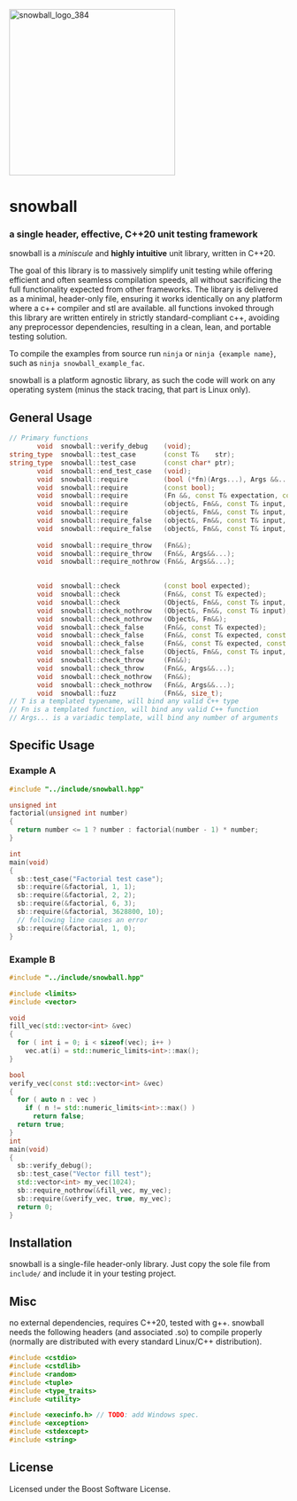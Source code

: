 <div align="left">
  <img src="https://github.com/user-attachments/assets/a86cc00a-3f86-413c-b137-67560c49d668" alt="snowball_logo_384" width="300"/>
  
# snowball
### a single header, effective, C++20 unit testing framework
</div>

snowball is a *miniscule* and **highly intuitive** unit library, written in C++20. 


The goal of this library is to massively simplify unit testing while offering efficient and often seamless compilation speeds, all without sacrificing the full functionality expected from other frameworks. The library is delivered as a minimal, header-only file, ensuring it works identically on any platform where a c++ compiler and stl are available. all functions invoked through this library are written entirely in strictly standard-compliant c++, avoiding any preprocessor dependencies, resulting in a clean, lean, and portable testing solution.


To compile the examples from source run `ninja` or `ninja {example name}`, such as `ninja snowball_example_fac`. 


snowball is a platform agnostic library, as such the code will work on any operating system (minus the stack tracing, that part is Linux only).

## General Usage
```cpp
// Primary functions
       void  snowball::verify_debug    (void);
string_type  snowball::test_case       (const T&    str);
string_type  snowball::test_case       (const char* ptr);
       void  snowball::end_test_case   (void);
       void  snowball::require         (bool (*fn)(Args...), Args &&...);
       void  snowball::require         (const bool);
       void  snowball::require         (Fn &&, const T& expectation, const Args&... inputs);
       void  snowball::require         (object&, Fn&&, const T& input, const T_& expectation, Fn_g&& (getter));
       void  snowball::require         (object&, Fn&&, const T& input, const T_& expectation);
       void  snowball::require_false   (object&, Fn&&, const T& input, const T_& expectation, Fn_g&& (getter));
       void  snowball::require_false   (object&, Fn&&, const T& input, const T_& expectation);
       
       void  snowball::require_throw   (Fn&&);
       void  snowball::require_throw   (Fn&&, Args&&...);
       void  snowball::require_nothrow (Fn&&, Args&&...);
       

       void  snowball::check           (const bool expected);
       void  snowball::check           (Fn&&, const T& expected);
       void  snowball::check           (Object&, Fn&&, const T& input, const T& expected, Fn_g&& (getter));
       void  snowball::check_nothrow   (Object&, Fn&&, const T& input);
       void  snowball::check_nothrow   (Object&, Fn&&);
       void  snowball::check_false     (Fn&&, const T& expected);
       void  snowball::check_false     (Fn&&, const T& expected, const T...& inputs);
       void  snowball::check_false     (Fn&&, const T& expected, const T& input, const T& output, Fn_g&& (getter));
       void  snowball::check_false     (Object&, Fn&&, const T& input, const T& expected);
       void  snowball::check_throw     (Fn&&);
       void  snowball::check_throw     (Fn&&, Args&&...);
       void  snowball::check_nothrow   (Fn&&);
       void  snowball::check_nothrow   (Fn&&, Args&&...);
       void  snowball::fuzz            (Fn&&, size_t);
// T is a templated typename, will bind any valid C++ type
// Fn is a templated function, will bind any valid C++ function
// Args... is a variadic template, will bind any number of arguments
```
## Specific Usage

### Example A
```cpp
#include "../include/snowball.hpp"

unsigned int
factorial(unsigned int number)
{
  return number <= 1 ? number : factorial(number - 1) * number;
}

int
main(void)
{
  sb::test_case("Factorial test case");
  sb::require(&factorial, 1, 1);
  sb::require(&factorial, 2, 2);
  sb::require(&factorial, 6, 3);
  sb::require(&factorial, 3628800, 10);
  // following line causes an error
  sb::require(&factorial, 1, 0);
}
```

### Example B
```cpp
#include "../include/snowball.hpp"

#include <limits>
#include <vector>

void
fill_vec(std::vector<int> &vec)
{
  for ( int i = 0; i < sizeof(vec); i++ )
    vec.at(i) = std::numeric_limits<int>::max();
}

bool
verify_vec(const std::vector<int> &vec)
{
  for ( auto n : vec )
    if ( n != std::numeric_limits<int>::max() )
      return false;
  return true;
}
int
main(void)
{
  sb::verify_debug();
  sb::test_case("Vector fill test");
  std::vector<int> my_vec(1024);
  sb::require_nothrow(&fill_vec, my_vec);
  sb::require(&verify_vec, true, my_vec);
  return 0;
}
```


## Installation

snowball is a single-file header-only library. Just copy the sole file from `include/` and include it in your testing project.


## Misc
no external dependencies, requires C++20, tested with g++.
snowball needs the following headers (and associated .so) to compile properly (normally are distributed with every standard Linux/C++ distribution).

```cpp
#include <cstdio>
#include <cstdlib>
#include <random>
#include <tuple>
#include <type_traits>
#include <utility>

#include <execinfo.h> // TODO: add Windows spec.
#include <exception>
#include <stdexcept>
#include <string>
```

## License
Licensed under the Boost Software License.
